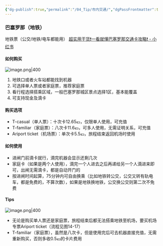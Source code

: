 ```yaml
---
{"dg-publish":true,"permalink":"/04_Tip/市内交通/","dgPassFrontmatter":true}
---
```


### 巴塞罗那（地铁）
地铁票（公交/地铁/电车都能用）
[超实用干货❗️一看就懂巴塞罗那交通卡攻略❗️ - 小红书](https://www.xiaohongshu.com/explore/6762cfd1000000000b016108?xsec_token=ABm1GtxNj3qBJYL2UfJZ8gmHG5pE3lGhueVToreneWGx8=&xsec_source=pc_search&source=unknown)

#### 如何购买
![image.png|400](https://obsidan-1314364309.cos.ap-beijing.myqcloud.com/obsidan/20250303024745040.png)

1. 地铁口或者火车站都能找到机器
2. 可选择单人票或者家庭票，推荐家庭票
3. 看行程选择搭乘区域，一般巴塞罗那城区景点选择1区，基本能覆盖
4. 可支持现金及滴卡

#### 购买选项
+ T-casual（单人票）：十次卡12.65💶，仅限单人使用，可充值
+ T-familiar（家庭票）：八次卡11.6💶，可多人使用，无需证明关系，可充值
+ Ariport ticket（机场票）：单次卡5.5💶，旅程结束返回机场时使用

#### 如何使用
+ 进闸门前滴卡就行，滴完机器会显示还剩几次
+ 家庭卡（如果是两个人使用），滴完一个人进去之后再递给另一个人滴进来即可，出闸无需滴卡，都是自动开门的
+ 按进闸时间起算，75分钟内可自由换乘（比如地铁转公交，公交又转有轨电车，都是免费的，不算次数），如果是地铁换地铁，公交换公交则第二次不免费
	
#### Tips
![image.png|400](https://obsidan-1314364309.cos.ap-beijing.myqcloud.com/obsidan/20250303025122974.png)

+ 无论是购买单人票还是家庭票，旅程结束后都无法搭乘地铁至机场，要买机场专票Ariport ticket（流程见图14-17）
+ T-familiar（家庭票），虽然是八次卡，但是使用完后可去机器直接充值，无需重新购买，否则多收0.5💶的卡片费用